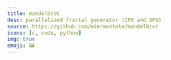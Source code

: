 ```yaml
---
title: mandelbrot
desc: parallelized fractal generator (CPU and GPU).
source: https://github.com/miermontoto/mandelbrot
icons: [c, cuda, python]
img: true
emoji: 🖼️
---
```

